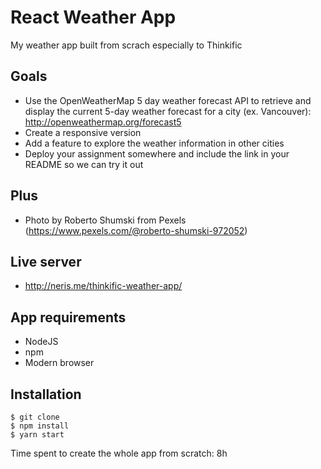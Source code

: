 # React Weather App
My weather app built from scrach especially to Thinkific

## Goals
- Use the OpenWeatherMap 5 day weather forecast API to retrieve and display the current 5-day weather forecast for a city (ex. Vancouver): http://openweathermap.org/forecast5
- Create a responsive version
- Add a feature to explore the weather information in other cities
- Deploy your assignment somewhere and include the link in your README so we can try it out

## Plus
- Photo by Roberto Shumski from Pexels (https://www.pexels.com/@roberto-shumski-972052)

## Live server
- http://neris.me/thinkific-weather-app/

## App requirements
- NodeJS
- npm
- Modern browser 

## Installation
```
$ git clone
$ npm install
$ yarn start
```

Time spent to create the whole app from scratch: 8h